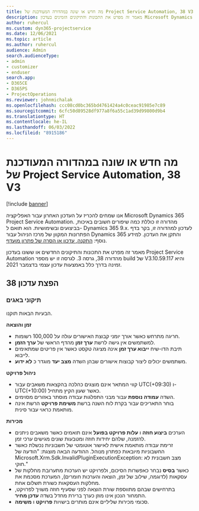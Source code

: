 ```yaml
---
title: מה חדש או שונה במהדורה המעודכנת של Project Service Automation, 38 V3
description: מאמר זה מפרט את התכונות והתיקונים הזמינים בעדכון Microsoft Dynamics 365 Project Service Automation מהדורה 38, גרסה 3.
author: ruhercul
ms.custom: dyn365-projectservice
ms.date: 12/06/2021
ms.topic: article
ms.author: ruhercul
audience: Admin
search.audienceType:
- admin
- customizer
- enduser
search.app:
- D365CE
- D365PS
- ProjectOperations
ms.reviewer: johnmichalak
ms.openlocfilehash: ccc08cd0bc365bd4761424a4c0ceac91985e7c89
ms.sourcegitcommit: 6cfc50d89528df977a8f6a55c1ad39d99800d9b4
ms.translationtype: HT
ms.contentlocale: he-IL
ms.lasthandoff: 06/03/2022
ms.locfileid: "8915186"
---
```

# <a name="whats-new-or-changed-in-project-service-automation-update-release-38-v3"></a>מה חדש או שונה במהדורה המעודכנת של Project Service Automation, 38 V3

[!include [banner](../includes/psa-now-project-operations.md)]

אנו שמחים להכריז על העדכון האחרון עבור האפליקציה Microsoft Dynamics 365 Project Service Automation. מהדורה זו כוללת כמה שיפורים חשובים באיכות, בביצועים ובשימושיות. הוא תואם ל- Dynamics 365 9.x. לעדכון למהדורה זו, בקר בדף הפתרונות המקוון של מרכז הניהול עבור Dynamics 365 והתקן את העדכון. למידע נוסף: [התקנה, עדכון או הסרה של פתרון מועדף](/power-platform/admin/install-remove-preferred-solution).

מאמר זה מפרט את התכונות והתיקונים החדשים או ששונו בעדכון Project Service Automation מהדורה 38, גרסה 3. לגרסה זו יש מספר build של V3.10.59.117 והיא זמינה בדרך כלל באמצעות עדכון עצמי בדצמבר 2021.

## <a name="update-release-38"></a>הפצת עדכון 38

### <a name="bug-fixes"></a>תיקוני באגים

הבעיות הבאות תוקנו.

**זמן והוצאה**

- חריגה מתרחש כאשר אורך יומני קבוצת האישורים עולה על 100,000 רשומות.
- למשתמשים אין גישה לרשת **ערך זמן** מהדף הראשי של **ערך הזמן**.
- תיבת הדו-שיח **ייבוא ערך זמן** אינה מציגה טקסט כאשר אין פריטים שמתאימים לייבוא.
- משתמשים יכולים ליצור קבוצות אישורים שבהן השדה **מצב יעד** מוגדר כ **לא ידוע**.

**ניהול פרויקט**

- קווי המתאר אינם מוצגים כהלכה בהקצאות משאבים עבור UTC(+09:30‎)‎ ו-UTC(+10:00)‎ כאשר שעון הקיץ מתחיל.
- השדה **עמודה נוספת** עבור מבני התפלגות עבודה מוסתר באזורים מסוימים.
- בוחר התאריכים עבור בקרת לוח השנה ברשת **משימת פרויקט** הרשת אינה מותאמת כראוי עבור סינית.

**מכירות**

- הערכים **ביצוע חוזה** ו **עלות פרויקט בפועל** אינם תואמים כאשר משאבים ניתנים להזמנה, שלהם יחידות חוזה ומטבעות שונים מגישים ערכי זמן.
- זרימת עבודה מותאמת אישית לאישור אוטומטי של חשבוניות נכשלת כאשר החשבוניות מיובאות כפתרון מנוהל. ההודעה הבאה מוצגת: "הודעה של Microsoft.Xrm.Sdk.InvalidPluginExecutionException: מצב חשבונית לא חוקי."
- כאשר **בסיס** נבחר כאפשרות הסיכום, ולפרויקט יש הערכות מתערובת מחלקות של עסקאות (לדוגמה, שילוב של זמן, הוצאה והערכות חומרים), המערכת מסכמת את מחלקות העסקאות כשורת תשלום אחת.
- בתרחישים שבהם מתווספת שורת הוצאה לפני שסעיף חוזה משויך לפרויקט, התמחור הנכון אינו מוזן כערך ברירת מחדל בשדה **עדכן מחיר**.
- סכומי מכירות שליליים אינם מותרים בישויות **פרויקט** ו **משִימה**.
